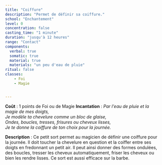 ```yaml
---
title: "Coiffure"
description: "Permet de définir sa coiffure."
school: "Enchantement"
level: 0
concentration: false
casting_time: "1 minute"
duration: "jusqu'à 12 heures"
range: "Contact"
components:
  verbal: true
  somatic: true
  material: true
  materials: "un peu d'eau de pluie"
ritual: false
classes:
    - Foi
    - Magie


---
```

**Coût** : 1 points de Foi ou de Magie
**Incantation** : *Par l'eau de pluie et la magie de mes doigts,*   
*Je modèle ta chevelure comme un bloc de glaise,*   
*Ondes, boucles, tresses, frisures ou cheveux lisses,*   
*Je te donne la coiffure de ton choix pour la journée.*   

**Description** : Ce petit sort permet au magicien de définir une coiffure pour la journée.
Il doit toucher la chevelure en question et la coiffer entre ses doigts en fredonnant un petit air. Il peut ainsi donner des formes ondulées, des boucles, tresser les cheveux automatiquement, friser les cheveux ou bien les rendre lisses. Ce sort est aussi efficace sur la barbe.
